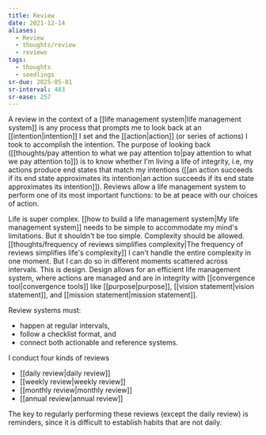 ```yaml
---
title: Review
date: 2021-12-14
aliases:
  - Review
  - thoughts/review
  - reviews
tags:
  - thoughts
  - seedlings
sr-due: 2025-05-01
sr-interval: 483
sr-ease: 257
---
```

A review in the context of a [[life management system|life management system]] is any process that prompts me to look back at an [[intention|intention]] I set and the [[action|action]] (or series of actions) I took to accomplish the intention. The purpose of looking back ([[thoughts/pay attention to what we pay attention to|pay attention to what we pay attention to]]) is to know whether I'm living a life of integrity, i.e, my actions produce end states that match my intentions ([[an action succeeds if its end state approximates its intention|an action succeeds if its end state approximates its intention]]). Reviews allow a life management system to perform one of its most important functions: to be at peace with our choices of action.

Life is super complex. [[how to build a life management system|My life management system]] needs to be simple to accommodate my mind's limitations. But it shouldn't be too simple. Complexity should be allowed. [[thoughts/frequency of reviews simplifies complexity|The frequency of reviews simplifies life's complexity]] I can't handle the entire complexity in one moment. But I can do so in different moments scattered across intervals. This is design. Design allows for an efficient life management system, where actions are managed and are in integrity with [[convergence tool|convergence tools]] like [[purpose|purpose]], [[vision statement|vision statement]], and [[mission statement|mission statement]].

Review systems must:

- happen at regular intervals,
- follow a checklist format, and
- connect both actionable and reference systems.

I conduct four kinds of reviews

- [[daily review|daily review]]
- [[weekly review|weekly review]]
- [[monthly review|monthly review]]
- [[annual review|annual review]]

The key to regularly performing these reviews (except the daily review) is reminders, since it is difficult to establish habits that are not daily.